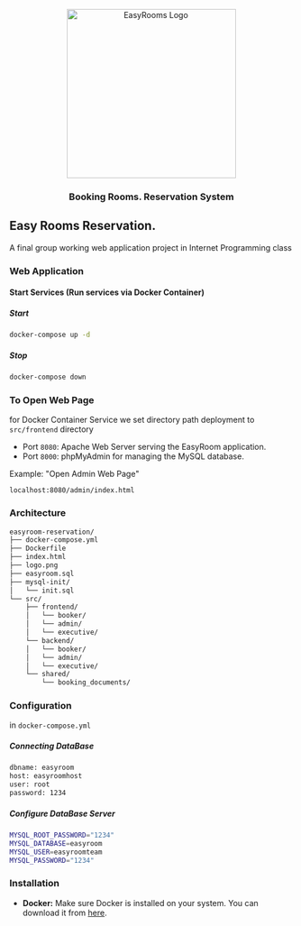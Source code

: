 ﻿<p align="center">
  <img src="https://github.com/NiceVani/internet/blob/main/logo.png?raw=true" alt="EasyRooms Logo" width="300px" height="300px">
</p>
<h3 align="center">
  Booking Rooms. Reservation System
</h3>

## Easy Rooms Reservation.

A final group working web application project in Internet Programming class

### Web Application

#### Start Services (Run services via Docker Container)

##### Start

```bash
docker-compose up -d
```

##### Stop

```bash
docker-compose down
```

### To Open Web Page

for Docker Container Service we set directory path deployment to `src/frontend` directory

- Port `8080`: Apache Web Server serving the EasyRoom application.
- Port `8000`: phpMyAdmin for managing the MySQL database.

Example: "Open Admin Web Page"

```base
localhost:8080/admin/index.html
```

### Architecture

```bash
easyroom-reservation/
├── docker-compose.yml
├── Dockerfile
├── index.html
├── logo.png
├── easyroom.sql
├── mysql-init/
│   └── init.sql
└── src/
    ├── frontend/
    │   └── booker/
    │   └── admin/
    │   └── executive/
    └── backend/
    │   └── booker/
    │   └── admin/
    │   └── executive/
    └── shared/
        └── booking_documents/
```

### Configuration

in `docker-compose.yml`

##### Connecting DataBase

```bash
dbname: easyroom
host: easyroomhost
user: root
password: 1234
```

##### Configure DataBase Server

```bash
MYSQL_ROOT_PASSWORD="1234"
MYSQL_DATABASE=easyroom
MYSQL_USER=easyroomteam
MYSQL_PASSWORD="1234"
```

### Installation

- **Docker:** Make sure Docker is installed on your system. You can download it from [here](https://www.docker.com/get-started).
